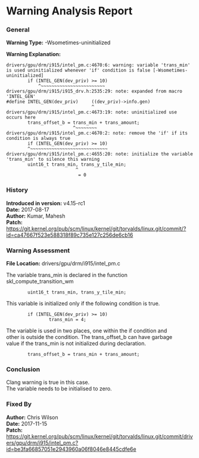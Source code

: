 # Warning Analysis Report

### General

**Warning Type:** -Wsometimes-uninitialized

**Warning Explanation:**
```
drivers/gpu/drm/i915/intel_pm.c:4670:6: warning: variable 'trans_min' is used uninitialized whenever 'if' condition is false [-Wsometimes-uninitialized]
        if (INTEL_GEN(dev_priv) >= 10)
            ^~~~~~~~~~~~~~~~~~~~~~~~~
drivers/gpu/drm/i915/i915_drv.h:2535:29: note: expanded from macro 'INTEL_GEN'
#define INTEL_GEN(dev_priv)     ((dev_priv)->info.gen)
                                ^
drivers/gpu/drm/i915/intel_pm.c:4673:19: note: uninitialized use occurs here
        trans_offset_b = trans_min + trans_amount;
                         ^~~~~~~~~
drivers/gpu/drm/i915/intel_pm.c:4670:2: note: remove the 'if' if its condition is always true
        if (INTEL_GEN(dev_priv) >= 10)
        ^~~~~~~~~~~~~~~~~~~~~~~~~~~~~~
drivers/gpu/drm/i915/intel_pm.c:4655:20: note: initialize the variable 'trans_min' to silence this warning
        uint16_t trans_min, trans_y_tile_min;
                          ^
                           = 0
```
### History

**Introduced in version:** v4.15-rc1<br/>
**Date:** 2017-08-17<br/>
**Author:** Kumar, Mahesh<br/>
**Patch:** https://git.kernel.org/pub/scm/linux/kernel/git/torvalds/linux.git/commit/?id=ca47667f523e588318f89c735e127c256de6cb16

### Warning Assessment

**File Location:** drivers/gpu/drm/i915/intel_pm.c

The variable trans_min is declared in the function<br/>
skl_compute_transition_wm
```
        uint16_t trans_min, trans_y_tile_min;
```
This variable is initialized only if the following condition is true.
```
        if (INTEL_GEN(dev_priv) >= 10)
                trans_min = 4;
```
The variable is used in two places, one within the if condition and <br/>
other is outside the condition. The trans_offset_b can have garbage <br/>
value if the trans_min is not initialized during declaration. <br/>
```
        trans_offset_b = trans_min + trans_amount;
```
### Conclusion

Clang warning is true in this case.<br/>
The variable needs to be initialised to zero.<br/>

### Fixed By

**Author:** Chris Wilson<br/>
**Date:** 2017-11-15<br/>
**Patch:** https://git.kernel.org/pub/scm/linux/kernel/git/torvalds/linux.git/commit/drivers/gpu/drm/i915/intel_pm.c?id=be3fa66857051e2943960a06f8046e8445cdfe6e
